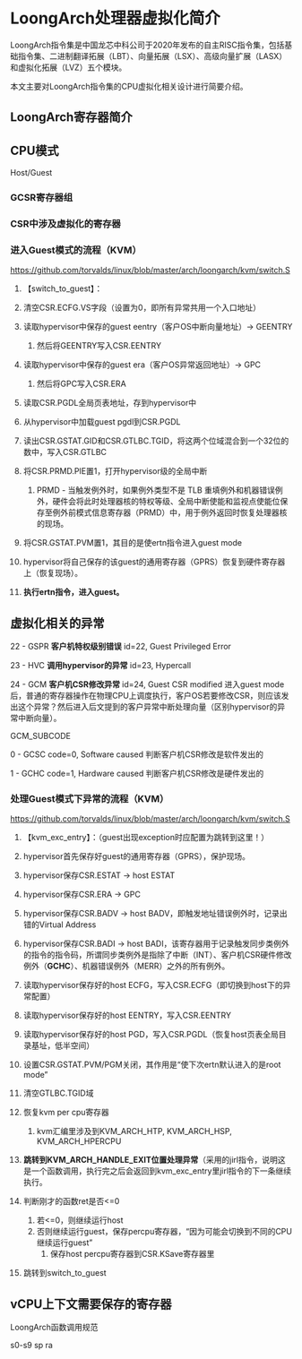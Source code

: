 # LoongArch处理器虚拟化简介

LoongArch指令集是中国龙芯中科公司于2020年发布的自主RISC指令集，包括基础指令集、二进制翻译拓展（LBT）、向量拓展（LSX）、高级向量扩展（LASX）和虚拟化拓展（LVZ）五个模块。

本文主要对LoongArch指令集的CPU虚拟化相关设计进行简要介绍。

## LoongArch寄存器简介

## CPU模式

Host/Guest

### GCSR寄存器组


### CSR中涉及虚拟化的寄存器


### 进入Guest模式的流程（KVM）

https://github.com/torvalds/linux/blob/master/arch/loongarch/kvm/switch.S


1. 【switch_to_guest】：

2. 清空CSR.ECFG.VS字段（设置为0，即所有异常共用一个入口地址）
3. 读取hypervisor中保存的guest eentry（客户OS中断向量地址）-> GEENTRY
   1. 然后将GEENTRY写入CSR.EENTRY
4. 读取hypervisor中保存的guest era（客户OS异常返回地址）-> GPC
   1. 然后将GPC写入CSR.ERA
5. 读取CSR.PGDL全局页表地址，存到hypervisor中
6. 从hypervisor中加载guest pgdl到CSR.PGDL
7. 读出CSR.GSTAT.GID和CSR.GTLBC.TGID，将这两个位域混合到一个32位的数中，写入CSR.GTLBC
8. 将CSR.PRMD.PIE置1，打开hypervisor级的全局中断
   1. PRMD - 当触发例外时，如果例外类型不是 TLB 重填例外和机器错误例外，硬件会将此时处理器核的特权等级、全局中断使能和监视点使能位保存至例外前模式信息寄存器（PRMD）中，用于例外返回时恢复处理器核的现场。
9. 将CSR.GSTAT.PVM置1，其目的是使ertn指令进入guest mode
10. hypervisor将自己保存的该guest的通用寄存器（GPRS）恢复到硬件寄存器上（恢复现场）。
11. **执行ertn指令，进入guest。**


## 虚拟化相关的异常

22 - GSPR **客户机特权级别错误** id=22, Guest Privileged Error 

23 - HVC **调用hypervisor的异常** id=23, Hypercall 

24 - GCM **客户机CSR修改异常** id=24, Guest CSR modified 进入guest mode后，普通的寄存器操作在物理CPU上调度执行，客户OS若要修改CSR，则应该发出这个异常？然后进入后文提到的客户异常中断处理向量（区别hypervisor的异常中断向量）。

GCM_SUBCODE

0 - GCSC code=0, Software caused 判断客户机CSR修改是软件发出的

1 - GCHC code=1, Hardware caused 判断客户机CSR修改是硬件发出的

### 处理Guest模式下异常的流程（KVM）

https://github.com/torvalds/linux/blob/master/arch/loongarch/kvm/switch.S

1. 【kvm_exc_entry】：（guest出现exception时应配置为跳转到这里！）

2. hypervisor首先保存好guest的通用寄存器（GPRS），保护现场。
3. hypervisor保存CSR.ESTAT -> host ESTAT
4. hypervisor保存CSR.ERA -> GPC
5. hypervisor保存CSR.BADV -> host BADV，即触发地址错误例外时，记录出错的Virtual Address
6. hypervisor保存CSR.BADI -> host BADI，该寄存器用于记录触发同步类例外的指令的指令码，所谓同步类例外是指除了中断（INT）、客户机CSR硬件修改例外（**GCHC**）、机器错误例外（MERR）之外的所有例外。
7. 读取hypervisor保存好的host ECFG，写入CSR.ECFG（即切换到host下的异常配置）
8. 读取hypervisor保存好的host EENTRY，写入CSR.EENTRY
9. 读取hypervisor保存好的host PGD，写入CSR.PGDL（恢复host页表全局目录基址，低半空间）
10. 设置CSR.GSTAT.PVM/PGM关闭，其作用是“使下次ertn默认进入的是root mode”
11. 清空GTLBC.TGID域
12. 恢复kvm per cpu寄存器
    1. kvm汇编里涉及到KVM_ARCH_HTP, KVM_ARCH_HSP, KVM_ARCH_HPERCPU
13. **跳转到KVM_ARCH_HANDLE_EXIT位置处理异常**（采用的jirl指令，说明这是一个函数调用，执行完之后会返回到kvm_exc_entry里jirl指令的下一条继续执行。
14. 判断刚才的函数ret是否<=0
    1. 若<=0，则继续运行host
    2. 否则继续运行guest，保存percpu寄存器，“因为可能会切换到不同的CPU继续运行guest”
       1. 保存host percpu寄存器到CSR.KSave寄存器里

15. 跳转到switch_to_guest

## vCPU上下文需要保存的寄存器

LoongArch函数调用规范

s0-s9
sp
ra
